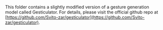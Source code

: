 This folder contains a slightly modified version of a gesture generation model called Gesticulator. For details, please visit the official github repo at [https://github.com/Svito-zar/gesticulator](https://github.com/Svito-zar/gesticulator).
